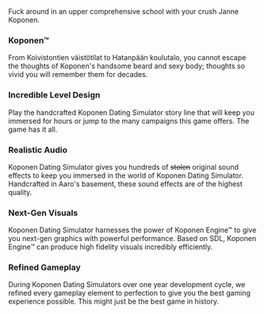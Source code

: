 Fuck around in an upper comprehensive school with your crush Janne Koponen.

### Koponen™
From Koivistontien väistötilat to Hatanpään koulutalo, you cannot escape the thoughts of Koponen's handsome beard and sexy body; thoughts so vivid you will remember them for decades.
<br />

### Incredible Level Design
Play the handcrafted Koponen Dating Simulator story line that will keep you immersed for hours or jump to the many campaigns this game offers. The game has it all.
<br />

### Realistic Audio
Koponen Dating Simulator gives you hundreds of ~~stolen~~ original sound effects to keep you immersed in the world of Koponen Dating Simulator. Handcrafted in Aaro's basement, these sound effects are of the highest quality.
<br />

### Next-Gen Visuals
Koponen Dating Simulator harnesses the power of Koponen Engine™ to give you next-gen graphics with powerful performance. Based on SDL, Koponen Engine™ can produce high fidelity visuals incredibly efficiently.
<br />

### Refined Gameplay
During Koponen Dating Simulators over one year development cycle, we refined every gameplay element to perfection to give you the best gaming experience possible. This might just be the best game in history.

